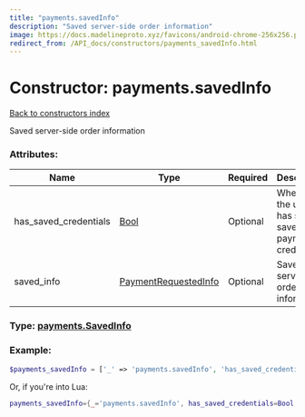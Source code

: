 ```yaml
---
title: "payments.savedInfo"
description: "Saved server-side order information"
image: https://docs.madelineproto.xyz/favicons/android-chrome-256x256.png
redirect_from: /API_docs/constructors/payments_savedInfo.html
---
```

# Constructor: payments.savedInfo  
[Back to constructors index](index.md)



Saved server-side order information

### Attributes:

| Name     |    Type       | Required | Description |
|----------|---------------|----------|-------------|
|has\_saved\_credentials|[Bool](../types/Bool.md) | Optional|Whether the user has some saved payment credentials|
|saved\_info|[PaymentRequestedInfo](../types/PaymentRequestedInfo.md) | Optional|Saved server-side order information|



### Type: [payments.SavedInfo](../types/payments.SavedInfo.md)


### Example:

```php
$payments_savedInfo = ['_' => 'payments.savedInfo', 'has_saved_credentials' => Bool, 'saved_info' => PaymentRequestedInfo];
```  


Or, if you're into Lua:

```lua
payments_savedInfo={_='payments.savedInfo', has_saved_credentials=Bool, saved_info=PaymentRequestedInfo}

```



